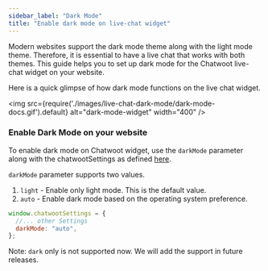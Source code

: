 ```yaml
---
sidebar_label: "Dark Mode"
title: "Enable dark mode on live-chat widget"
---
```


Modern websites support the dark mode theme along with the light mode theme. Therefore, it is essential to have a live chat that works with both themes. This guide helps you to set up dark mode for the Chatwoot live-chat widget on your website.

Here is a quick glimpse of how dark mode functions on the live chat widget.

<img src={require('./images/live-chat-dark-mode/dark-mode-docs.gif').default} alt="dark-mode-widget" width="400" />

### Enable Dark Mode on your website

To enable dark mode on Chatwoot widget, use the `darkMode` parameter along with the chatwootSettings as defined [here](/docs/product/channels/live-chat/sdk/setup).

`darkMode` parameter supports two values.

1. `light` - Enable only light mode. This is the default value.
2. `auto` - Enable dark mode based on the operating system preference.

```js
window.chatwootSettings = {
  //... other Settings
  darkMode: "auto",
};
```

Note: `dark` only is not supported now. We will add the support in future releases.

